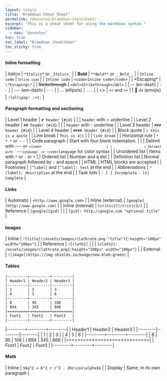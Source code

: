 ```yaml
---
layout: single
title: "Kramdown Cheat Sheet"
permalink: /devnotes/kramdown-cheatsheet/
excerpt: "This is a cheat sheet for using the markdown syntax."
sidebar:
  - nav: "devnotes" 
toc: true
toc_label: "Kramdown cheatsheet"
toc_sticky: true
---
```


#### Inline formatting

| *Italics*                | `*Italics*` or `_Italics_` |
| **Bold**                 | `**Bold**` or `__Bold__`   |
| `Inline code`            | <code>`Inline code`</code> |
| <code>Inline code</code> | `<code>Inline code</code>` |
| \*Escaping\*             | `\*Escaping\*`             |
| <del>Strikethrough</del> | `<del>Strikethrough</del>` |
| -- (en-dash)             | `--`                       |
| --- (em-dash)            | `---`                      |
| ... (ellipsis)           | `...`                      |
| <<guillemet>>            | `<<` and `>>`              |
| :lollipop: :+1: (emojis) | `:lollipop: :+1:`          |

#### Paragraph formatting and sectioning

| Level 1 header  | `# header {#id}`                                                        |
|                 | `header` with = underline                                               |
| Level 2 header  | `## header {#id}`                                                       |
|                 | `header` with - underline                                               |
| Level 3 header  | `### header {#id}`                                                      |
| Level 4 header  | `#### header {#id}`                                                     |
| Block quote     | `> this is a quote`                                                     |
| Line break      | `This is a\\`                                                           |
|                 | `line break`                                                            |
| Horizontal rule | `* * *` or `---`                                                        |
| Code paragraph  | Start with four blank indentation.                                      |
|                 | Delimit with `~~~` or <code>```</code>                                  |
|                 | Delimit with `~~~language` or <code>```language</code> for color syntax |
| Unordered list  | Items with `*` or `-` or `+`                                            |
| Ordered list    | Number and a dot                                                        |
| Definition list | Normal paragraph follwoed by `:` and space                              |
| HTML            | HTML blocks are accepted                                                |
| Footnotes       | `[^label]` and `[^label]: text` at the end                              |
| Abbreviations   | `*[label]: description` at the end                                      |
| Task lists      | `- [ ] Incomplete` `- [x] Complete`                                     |

#### Links

| Automatic         | `<http://www.google.com>`                   |
| Inline (external) | `[google](http://www.google.com)`           |
| Inline (internal) | `[critic2](/critic2/)`                      |
| Reference         | `[google][gid]`                             |
|                   | `[gid]: http://google.com "optional title"` |

#### Images

| Inline    | `![title](/assets/images/clathrate.png "title"){:height="100px" width="100px"}` |
| Reference | `![clath2]`                                                                     |
|           | `[clath2]: /assets/images/clathrate.png{:height="100px" width="100px"}`         |
| External  | `![image](https://img.shields.io/badge/new-bleh-green)`                         |

#### Tables

~~~
|---------+---------+---------|
| Header1 | Header2 | Header3 |
|---------|:--------|--------:|
| 1       | 2       | 3       |
| 4       | 5       | 6       |
|---------+---------+---------|
| 8       | 95      | 106     |
| 894     | 345     | 866     |
|=========+=========+=========|
| Foot1   | Foot2   | Foot3   |
|---------+---------+---------|
~~~

|---------+---------+---------|
| Header1 | Header2 | Header3 |
|---------|:--------|--------:|
| 1       | 2       | 3       |
| 4       | 5       | 6       |
|---------+---------+---------|
| 8       | 95      | 106     |
| 894     | 345     | 866     |
|=========+=========+=========|
| Foot1   | Foot2   | Foot3   |
|---------+---------+---------|

#### Math

| Inline  | `$$a^2 = b^2 + c^2 - 2bc\cos\alpha$$` |
| Display | Same, in its own paragraph            |

